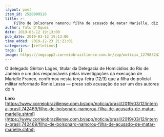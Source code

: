 ```yaml
---
layout: post
item_id: 2520809526
title: >-
    Filho de Bolsonaro namorou filha de acusado de matar Marielle, diz delegado
author: Tatu D'Oquei
date: 2019-03-12 19:13:00
pub_date: 2019-03-12 19:13:00
time_added: 2019-12-23 21:21:01
categories: [refletimos]
tags: []
image: https://imgsapp2.correiobraziliense.com.br/app/noticia_127983242361/2019/03/12/742469/20190312160404116424u.jpg
---
```


O delegado Giniton Lages, titular da Delegacia de Homicídios do Rio de Janeiro e um dos responsáveis pelas investigações da execução de Marielle Franco, confirmou nesta terça-feira (12/3) que a filha do policial militar reformado Ronie Lessa — preso sob acusação de ser um dos autores do h

**Link:** [https://www.correiobraziliense.com.br/app/noticia/brasil/2019/03/12/interna-brasil,742469/filho-de-bolsonaro-namorou-filha-de-acusado-de-matar-marielle.shtml](https://www.correiobraziliense.com.br/app/noticia/brasil/2019/03/12/interna-brasil,742469/filho-de-bolsonaro-namorou-filha-de-acusado-de-matar-marielle.shtml)


